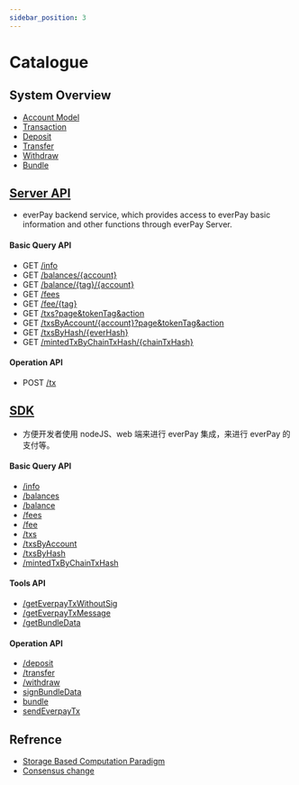 ```yaml
---
sidebar_position: 3
---
```


# Catalogue

## System Overview
  * [Account Model](./dive/account-model.md)
  * [Transaction](./dive/transaction.md)
  * [Deposit](./dive/deposit.md)
  * [Transfer](./dive/transfer.md)
  * [Withdraw](./dive/withdraw.md)
  * [Bundle](./dive/bundle.md)

##  [Server API](./server-api/intro.md)
* everPay backend service, which provides access to everPay basic information and other functions through everPay Server.

#### Basic Query API
  * GET [/info](./server-api/basic-api/info.md)
  * GET [/balances/{account}](./server-api/basic-api/balances.md)
  * GET [/balance/{tag}/{account}](./server-api/basic-api/balance.md)
  * GET [/fees](./server-api/basic-api/fees.md)
  * GET [/fee/{tag}](./server-api/basic-api/fee.md)
  * GET [/txs?page&tokenTag&action](./server-api/basic-api/txs.md)
  * GET [/txsByAccount/{account}?page&tokenTag&action](./server-api/basic-api/txsByAccount.md)
  * GET [/txsByHash/{everHash}](./server-api/basic-api/txByHash.md)
  * GET [/mintedTxByChainTxHash/{chainTxHash}](./server-api/basic-api/mintedTxByChainTxHash.md)
#### Operation API
  * POST [/tx](./server-api//operation-api/tx.md)

## [SDK](./SDK/everpay-js.md)
* 方便开发者使用 nodeJS、web 端来进行 everPay 集成，来进行 everPay 的支付等。
#### Basic Query API
  * [/info](./SDK/everpay-js/basic-api/info.md)
  * [/balances](./SDK/everpay-js/basic-api/balances.md)
  * [/balance](./SDK/everpay-js/basic-api/balance.md)
  * [/fees](./SDK/everpay-js/basic-api/fees.md)
  * [/fee](./SDK/everpay-js/basic-api/fee.md)
  * [/txs](./SDK/everpay-js/basic-api/txs.md)
  * [/txsByAccount](./SDK/everpay-js/basic-api/txsByAccount.md)
  * [/txsByHash](./SDK/everpay-js/basic-api/txByHash.md)
  * [/mintedTxByChainTxHash](./SDK/everpay-js/basic-api/mintedTxByChainTxHash.md)
#### Tools API
  * [/getEverpayTxWithoutSig](./SDK/everpay-js/tool-api/getEverpayTxWithoutSig.md)
  * [/getEverpayTxMessage](./SDK//everpay-js/tool-api/getEverpayTxMessage.md)
  * [/getBundleData](./SDK/everpay-js/tool-api/getBundleData.md)
#### Operation API
  * [/deposit](./SDK/everpay-js/operation-api/deposit.md)
  * [/transfer](./SDK/everpay-js/operation-api/transfer.md)
  * [/withdraw](./SDK/everpay-js/operation-api/withdraw.md)
  * [signBundleData](./SDK/everpay-js/operation-api/signBundleData.md)
  * [bundle](./SDK/everpay-js/operation-api/bundle.md)
  * [sendEverpayTx](./SDK/everpay-js//operation-api/sendEverpayTx.md)

## Refrence

 * [Storage Based Computation Paradigm](./refrence/storage-based-computation-paradigm.md)
 * [Consensus change](./refrence/consensus.md)